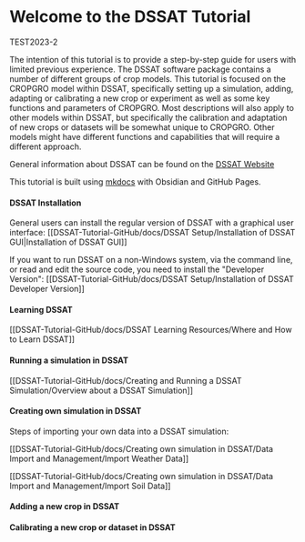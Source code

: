 
# Welcome to the DSSAT Tutorial

TEST2023-2

The intention of this tutorial is to provide a step-by-step guide for users with limited previous experience. The DSSAT software package contains a number of different groups of crop models. This tutorial is focused on the CROPGRO model within DSSAT, specifically setting up a simulation, adding, adapting or calibrating a new crop or experiment as well as some key functions and parameters of CROPGRO. Most descriptions will also apply to other models within DSSAT, but specifically the calibration and adaptation of new crops or datasets will be somewhat unique to CROPGRO. Other models might have different functions and capabilities that will require a different approach. 

General information about DSSAT can be found on the [DSSAT Website](https://dssat.net/)

This tutorial is built using [mkdocs](https://github.com/jobindjohn/obsidian-publish-mkdocs) with Obsidian and GitHub Pages. 

#### DSSAT Installation
General users can install the regular version of DSSAT with a graphical user interface: [[DSSAT-Tutorial-GitHub/docs/DSSAT Setup/Installation of DSSAT GUI|Installation of DSSAT GUI]]

If you want to run DSSAT on a non-Windows system, via the command line, or read and edit the source code, you need to install the "Developer Version": [[DSSAT-Tutorial-GitHub/docs/DSSAT Setup/Installation of DSSAT Developer Version]]

#### Learning DSSAT

[[DSSAT-Tutorial-GitHub/docs/DSSAT Learning Resources/Where and How to Learn DSSAT]]

#### Running a simulation in DSSAT

[[DSSAT-Tutorial-GitHub/docs/Creating and Running a DSSAT Simulation/Overview about a DSSAT Simulation]]

#### Creating own simulation in DSSAT


Steps of importing your own data into a DSSAT simulation:

[[DSSAT-Tutorial-GitHub/docs/Creating own simulation in DSSAT/Data Import and Management/Import Weather Data]]

[[DSSAT-Tutorial-GitHub/docs/Creating own simulation in DSSAT/Data Import and Management/Import Soil Data]]

#### Adding a new crop in DSSAT


#### Calibrating a new crop or dataset in DSSAT

